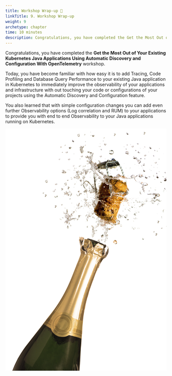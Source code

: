 ```yaml
---
title: Workshop Wrap-up 🎁
linkTitle: 9. Workshop Wrap-up
weight: 9
archetype: chapter
time: 10 minutes
description: Congratulations, you have completed the Get the Most Out of Your Existing Kubernetes Java Applications Using Automatic Discovery and Configuration With OpenTelemetry. Today, you have become familiar with how easy it is to add tracing, Code Profiling and Database Query Performance to your existing Java application in Kubernetes to immediately improve the observability of your applications and infrastructure.
---
```


Congratulations, you have completed the **Get the Most Out of Your Existing Kubernetes Java Applications Using Automatic Discovery and Configuration With OpenTelemetry** workshop.  

Today, you have become familiar with how easy it is to add Tracing, Code Profiling and Database Query Performance to your existing Java application in Kubernetes to immediately improve the observability of your applications and infrastructure with out touching your code or configurations of your projects using the Automatic Discovery and Configuration feature.

You also learned that with simple configuration changes you can add even further Observability options (Log correlation and  RUM) to your applications to provide you with end to end Observability to your Java applications running on Kubernetes.
<!-- 
Celebrate your achievement by adding this certificate to your {{< badge style="blue" icon="fab fa-fw fa-linkedin-in" >}}{{< linkedin >}}{{< /badge >}} profile.

Let's recap what we have learned and what you can do next.
 -->
![Champagne](images/champagne.png?width=45vw)
